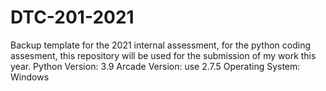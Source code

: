 # DTC-201-2021
Backup template for the 2021 internal assessment, for the python coding assesment, this repository will be used for the submission of my work this year.
Python Version: 3.9
Arcade Version: use 2.7.5
Operating System: Windows
